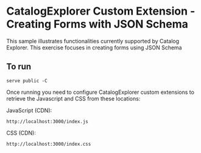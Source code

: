 # CatalogExplorer Custom Extension - Creating Forms with JSON Schema

This sample illustrates  functionalities currently supported by Catalog Explorer.
This exercise focuses in creating forms using JSON Schema

## To run
```shell
serve public -C
```

Once running you need to configure CatalogExplorer custom extensions to retrieve the Javascript and CSS from these locations:

JavaScript (CDN):
```
http://localhost:3000/index.js
```

CSS (CDN):
```
http://localhost:3000/index.css
```

